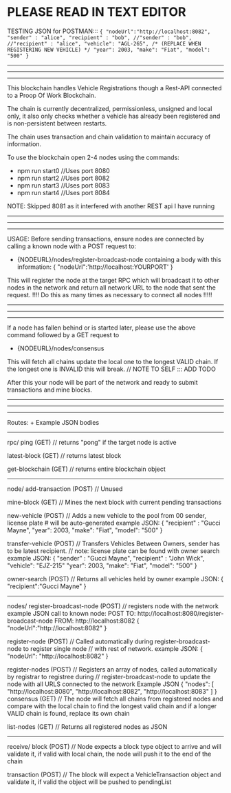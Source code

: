 <h1>PLEASE READ IN TEXT EDITOR</h1>


TESTING JSON for POSTMAN:::
`{
    "nodeUrl":"http://localhost:8082",
    "sender" : "alice",
    "recipient" : "bob",
    //"sender" : "bob",
    //"recipient" : "alice",
    "vehicle": "AGL-265", /* (REPLACE WHEN REGISTERING NEW VEHICLE) */
    "year": 2003,
    "make": "Fiat",
    "model": "500"
}`
_____________________________________________________________________________________________________
_____________________________________________________________________________________________________
_____________________________________________________________________________________________________


This blockchain handles Vehicle Registrations though a Rest-API connected to a Proop Of Work Blockchain. 

The chain is currently decentralized, permissionless, unsigned and local only, it also only checks whether a vehicle has already been registered and is non-persistent between restarts. 

The chain uses transaction and chain validation to maintain accuracy of information. 

To use the blockchain open 2-4 nodes using the commands:
 - npm run start0 //Uses port 8080
 - npm run start2 //Uses port 8082
 - npm run start3 //Uses port 8083
 - npm run start4 //Uses port 8084

NOTE: Skipped 8081 as it interfered with another REST api I have running
_____________________________________________________________________________________________________
_____________________________________________________________________________________________________
_____________________________________________________________________________________________________

USAGE: 
Before sending transactions, ensure nodes are connected by calling a known node with a POST request to:

 - {NODEURL}/nodes/register-broadcast-node
 containing a body with this information:
 {
  "nodeUrl":'http://localhost:YOURPORT'
 }

This will register the node at the target RPC which will broadcast it to other nodes in the network and return all network URL to the node that sent the request.
!!!!  Do this as many times as necessary to connect all nodes !!!!!
_____________________________________________________________________________________________________
_____________________________________________________________________________________________________
_____________________________________________________________________________________________________

If a node has fallen behind or is started later, please use the above command followed by a GET request to
 - {NODEURL}/nodes/consensus

This will fetch all chains update the local one to the longest VALID chain. If the longest one is INVALID this will break. // NOTE TO SELF ::: ADD TODO

After this your node will be part of the network and ready to submit transactions and mine blocks.

_____________________________________________________________________________________________________
_____________________________________________________________________________________________________
_____________________________________________________________________________________________________

Routes:  + Example JSON bodies
_____________________________________________________________________________________________________

rpc/
  ping (GET) 
  // returns "pong" if the target node is active

  latest-block (GET)
  // returns latest block

  get-blockchain (GET)
  // returns entire blockchain object
_____________________________________________________________________________________________________

node/
  add-transaction (POST)
  // Unused

  mine-block (GET)
  // Mines the next block with current pending transactions

  new-vehicle (POST)
  // Adds a new vehicle to the pool from 00 sender, license plate # will be auto-generated
  example JSON:
  {
    "recipient" : "Gucci Mayne",
    "year": 2003,
    "make": "Fiat",
    "model": "500"
  }

  transfer-vehicle (POST)
  // Transfers Vehicles Between Owners, sender has to be latest recipient.
  // note: license plate can be found with owner search
  example JSON:
  {
    "sender" : "Gucci Mayne",
    "recipient" : "John Wick",
    "vehicle": "EJZ-215" 
    "year": 2003,
    "make": "Fiat",
    "model": "500"
  }

  owner-search (POST)
  // Returns all vehicles held by owner
  example JSON:
  {
    "recipient":"Gucci Mayne"
  }
_____________________________________________________________________________________________________

nodes/ 
  register-broadcast-node (POST)
  // registers node with the network
  example JSON call to known node:
  POST TO: http://localhost:8080/register-broadcast-node FROM: http://localhost:8082
  {
    "nodeUrl":"http://localhost:8082"
  }
  
  register-node (POST)
  // Called automatically during register-broadcast-node to register single node 
  // with rest of network.
  example JSON: 
  {
    "nodeUrl": "http://localhost:8082"
  }

  register-nodes (POST)
  // Registers an array of nodes, called automatically by registrar to registree during
  // register-broadcast-node to update the node with all URLS connected to the network
  Example JSON
  {
    "nodes": [
      "http://localhost:8080",
      "http://localhost:8082",
      "http://localhost:8083"
    ]
  }
  consensus (GET)
  // The node will fetch all chains from registered nodes and compare with the local chain to
     find the longest valid chain and if a longer VALID chain is found, replace its own chain

  list-nodes (GET)
  // Returns all registered nodes as JSON
_____________________________________________________________________________________________________

receive/
  block (POST)
  // Node expects a block type object to arrive and will validate it, if valid with local chain,
     the node will push it to the end of the chain

  transaction (POST)
  // The block will expect a VehicleTransaction object and validate it, if valid the object will be pushed to pendingList